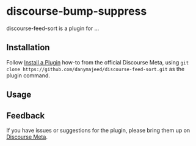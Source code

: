 # discourse-bump-suppress

discourse-feed-sort is a plugin for ...

## Installation

Follow [Install a Plugin](https://meta.discourse.org/t/install-a-plugin/19157)
how-to from the official Discourse Meta, using `git clone https://github.com/danymajeed/discourse-feed-sort.git`
as the plugin command.

## Usage

## Feedback

If you have issues or suggestions for the plugin, please bring them up on
[Discourse Meta](https://meta.discourse.org).
